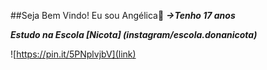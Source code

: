 ##Seja Bem Vindo! Eu sou Angélica💙
**_→Tenho 17 anos_**

**_Estudo na Escola [Nicota] (instagram/escola.donanicota)_** 

![https://pin.it/5PNplvjbV](link)
